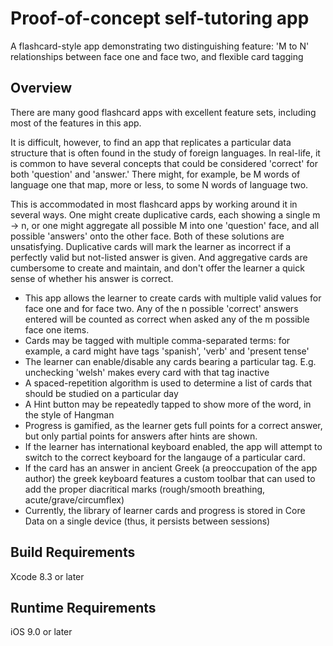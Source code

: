 # Proof-of-concept self-tutoring app

A flashcard-style app demonstrating two distinguishing feature: 'M to N' relationships between face one and face two, and flexible card tagging 

## Overview

There are many good flashcard apps with excellent feature sets, including most of the features in this app.

It is difficult, however, to find an app that replicates a particular data structure that is often found in the study of foreign languages. In real-life, it is common to have several concepts that could be considered 'correct' for both 'question' and 'answer.' There might, for example, be M words of language one that map, more or less, to some N words of language two. 

This is accommodated in most flashcard apps by working around it in several ways. One might create duplicative cards, each showing a single m -> n, or one might aggregate all possible M into one 'question' face, and all possible 'answers' onto the other face. Both of these solutions are unsatisfying. Duplicative cards will mark the learner as incorrect if a perfectly valid but not-listed answer is given. And aggregative cards are cumbersome to create and maintain, and don't offer the learner a quick sense of whether his answer is correct.

* This app allows the learner to create cards with multiple valid values for face one and for face two. Any of the n possible 'correct' answers entered will be counted as correct when asked any of the m possible face one items.
* Cards may be tagged with multiple comma-separated terms: for example, a card might have tags 'spanish', 'verb' and 'present tense'
* The learner can enable/disable any cards bearing a particular tag. E.g. unchecking 'welsh' makes every card with that tag inactive
* A spaced-repetition algorithm is used to determine a list of cards that should be studied on a particular day
* A Hint button may be repeatedly tapped to show more of the word, in the style of Hangman
* Progress is gamified, as the learner gets full points for a correct answer, but only partial points for answers after hints are shown.
* If the learner has international keyboard enabled, the app will attempt to switch to the correct keyboard for the langauge of a particular card. 
* If the card has an answer in ancient Greek (a preoccupation of the app author) the greek keyboard features a custom toolbar that can used to add the proper diacritical marks (rough/smooth breathing, acute/grave/circumflex)
* Currently, the library of learner cards and progress is stored in Core Data on a single device (thus, it persists between sessions)

## Build Requirements

Xcode 8.3 or later

## Runtime Requirements

iOS 9.0 or later
